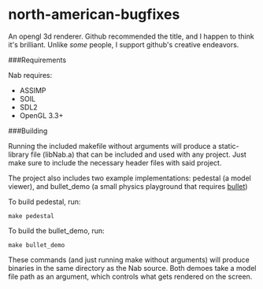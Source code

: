 north-american-bugfixes
=======================

An opengl 3d renderer. Github recommended the title, and I happen to think it's brilliant. Unlike *some* people, I support github's creative endeavors.

###Requirements

Nab requires:

* ASSIMP
* SOIL
* SDL2
* OpenGL 3.3+

###Building

Running the included makefile without arguments will produce a static-library file (libNab.a) that can be included and used with any project. Just make sure to include the necessary header files with said project.

The project also includes two example implementations: pedestal (a model viewer), and bullet_demo (a small physics playground that requires [bullet](http://bulletphysics.org/))

To build pedestal, run:

    make pedestal

To build the bullet_demo, run:

    make bullet_demo
    
These commands (and just running make without arguments) will produce binaries in the same directory as the Nab source. Both demoes take a model file path as an argument, which controls what gets rendered on the screen.
